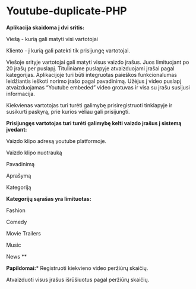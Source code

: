 # Youtube-duplicate-PHP

**Aplikacija skaidoma į dvi sritis:**

Viešą - kurią gali matyti visi vartotojai

Kliento - į kurią gali patekti tik prisijungę vartotojai.

Viešoje srityje vartotojai gali matyti visus vaizdo įrašus. Juos limituojant po 20 įrašų per puslapį. Tituliniame puslapyje atvaizduojami įrašai pagal kategorijas. Aplikacijoje turi būti integruotas paieškos funkcionalumas leidžiantis ieškoti norimo įrašo pagal pavadinimą. Užėjus į video puslapį atvaizduojamas “Youtube embeded” video grotuvas ir visa su įrašu susijusi informacija.

Kiekvienas vartotojas turi turėti galimybę prisiregistruoti tinklapyje ir susikurti paskyrą, prie kurios vėliau gali prisijungti.

**Prisijungęs vartotojas turi turėti galimybę kelti vaizdo įrašus į sistemą įvedant:**

Vaizdo klipo adresą youtube platformoje.

Vaizdo klipo nuotrauką

Pavadinimą

Aprašymą

Kategoriją

**Kategorijų sąrašas yra limituotas:**

Fashion

Comedy

Movie Trailers

Music

News
**

**Papildomai:***
Registruoti kiekvieno video peržiūrų skaičių.

Atvaizduoti visus įrašus išrūšiuotus pagal peržiūrų skaičių.
